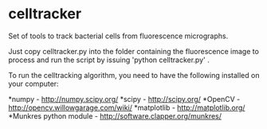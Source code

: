 celltracker
===========

Set of tools to track bacterial cells from fluorescence micrographs.

Just copy celltracker.py into the folder containing the fluorescence image to process and run the script by issuing 'python celltracker.py' .

To run the celltracking algorithm, you need to have the following installed on your computer:

*numpy - http://numpy.scipy.org/
*scipy - http://scipy.org/
*OpenCV - http://opencv.willowgarage.com/wiki/
*matplotlib - http://matplotlib.org/
*Munkres python module - http://software.clapper.org/munkres/ 


